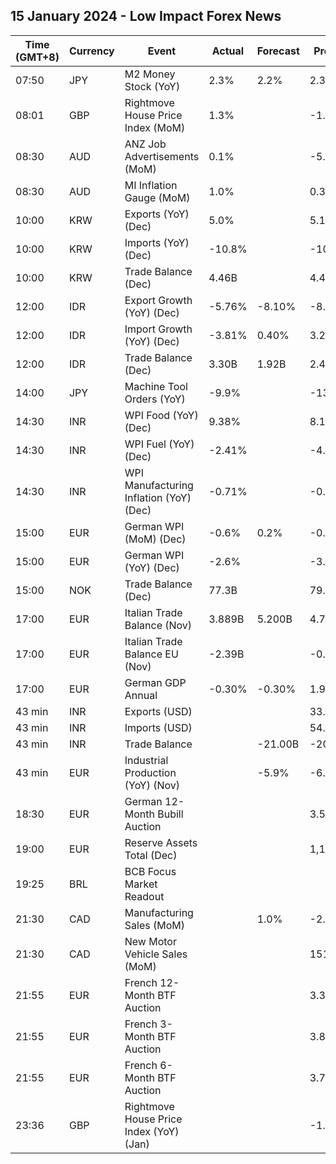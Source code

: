 ## 15 January 2024 - Low Impact Forex News

| Time (GMT+8) | Currency | Event | Actual | Forecast | Previous |
|------|----------|-------|--------|----------|----------|
| 07:50 | JPY | M2 Money Stock (YoY) | 2.3% | 2.2% | 2.3% |
| 08:01 | GBP | Rightmove House Price Index (MoM) | 1.3% |  | -1.9% |
| 08:30 | AUD | ANZ Job Advertisements (MoM) | 0.1% |  | -5.1% |
| 08:30 | AUD | MI Inflation Gauge (MoM) | 1.0% |  | 0.3% |
| 10:00 | KRW | Exports (YoY) (Dec) | 5.0% |  | 5.1% |
| 10:00 | KRW | Imports (YoY) (Dec) | -10.8% |  | -10.8% |
| 10:00 | KRW | Trade Balance (Dec) | 4.46B |  | 4.48B |
| 12:00 | IDR | Export Growth (YoY) (Dec) | -5.76% | -8.10% | -8.56% |
| 12:00 | IDR | Import Growth (YoY) (Dec) | -3.81% | 0.40% | 3.29% |
| 12:00 | IDR | Trade Balance (Dec) | 3.30B | 1.92B | 2.41B |
| 14:00 | JPY | Machine Tool Orders (YoY) | -9.9% |  | -13.6% |
| 14:30 | INR | WPI Food (YoY) (Dec) | 9.38% |  | 8.18% |
| 14:30 | INR | WPI Fuel (YoY) (Dec) | -2.41% |  | -4.61% |
| 14:30 | INR | WPI Manufacturing Inflation (YoY) (Dec) | -0.71% |  | -0.64% |
| 15:00 | EUR | German WPI (MoM) (Dec) | -0.6% | 0.2% | -0.2% |
| 15:00 | EUR | German WPI (YoY) (Dec) | -2.6% |  | -3.6% |
| 15:00 | NOK | Trade Balance (Dec) | 77.3B |  | 79.3B |
| 17:00 | EUR | Italian Trade Balance (Nov) | 3.889B | 5.200B | 4.732B |
| 17:00 | EUR | Italian Trade Balance EU (Nov) | -2.39B |  | -0.65B |
| 17:00 | EUR | German GDP Annual | -0.30% | -0.30% | 1.90% |
| 43 min | INR | Exports (USD) |  |  | 33.90B |
| 43 min | INR | Imports (USD) |  |  | 54.48B |
| 43 min | INR | Trade Balance |  | -21.00B | -20.58B |
| 43 min | EUR | Industrial Production (YoY) (Nov) |  | -5.9% | -6.6% |
| 18:30 | EUR | German 12-Month Bubill Auction |  |  | 3.565% |
| 19:00 | EUR | Reserve Assets Total (Dec) |  |  | 1,145.50B |
| 19:25 | BRL | BCB Focus Market Readout |  |  |  |
| 21:30 | CAD | Manufacturing Sales (MoM) |  | 1.0% | -2.8% |
| 21:30 | CAD | New Motor Vehicle Sales (MoM) |  |  | 151.1K |
| 21:55 | EUR | French 12-Month BTF Auction |  |  | 3.341% |
| 21:55 | EUR | French 3-Month BTF Auction |  |  | 3.844% |
| 21:55 | EUR | French 6-Month BTF Auction |  |  | 3.766% |
| 23:36 | GBP | Rightmove House Price Index (YoY) (Jan) |  |  | -1.1% |

